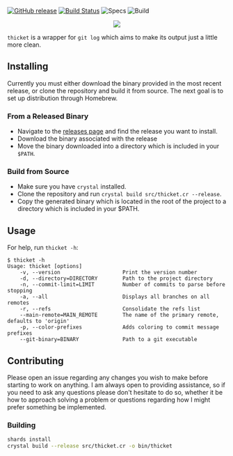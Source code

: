 [![GitHub release](https://img.shields.io/github/release/taylorthurlow/thicket.svg)](https://github.com/taylorthurlow/thicket/releases)
[![Build Status](https://travis-ci.com/taylorthurlow/thicket.svg?branch=develop)](https://travis-ci.com/taylorthurlow/thicket)
![Specs](https://github.com/taylorthurlow/thicket/workflows/specs/badge.svg)
![Build](https://github.com/taylorthurlow/thicket/workflows/build/badge.svg)

<p align="center">
    <img src="https://user-images.githubusercontent.com/761640/58450380-87fd1900-80c3-11e9-83b6-7fda621a15e2.png" />
</p>

`thicket` is a wrapper for `git log` which aims to make its output just a little more clean.

## Installing

Currently you must either download the binary provided in the most recent release, or clone the repository and build it from source. The next goal is to set up distribution through Homebrew.

### From a Released Binary

- Navigate to the [releases page](https://github.com/taylorthurlow/thicket/releases) and find the release you want to install.
- Download the binary associated with the release
- Move the binary downloaded into a directory which is included in your `$PATH`.

### Build from Source

- Make sure you have `crystal` installed.
- Clone the repository and run `crystal build src/thicket.cr --release`.
- Copy the generated binary which is located in the root of the project to a directory which is included in your $PATH.

## Usage

For help, run `thicket -h`:

```plain
$ thicket -h
Usage: thicket [options]
    -v, --version                    Print the version number
    -d, --directory=DIRECTORY        Path to the project directory
    -n, --commit-limit=LIMIT         Number of commits to parse before stopping
    -a, --all                        Displays all branches on all remotes
    -r, --refs                       Consolidate the refs list
    --main-remote=MAIN_REMOTE        The name of the primary remote, defaults to 'origin'
    -p, --color-prefixes             Adds coloring to commit message prefixes
    --git-binary=BINARY              Path to a git executable
```

## Contributing

Please open an issue regarding any changes you wish to make before starting to work on anything. I am always open to providing assistance, so if you need to ask any questions please don't hesitate to do so, whether it be how to approach solving a problem or questions regarding how I might prefer something be implemented.

### Building

```bash
shards install
crystal build --release src/thicket.cr -o bin/thicket
```
